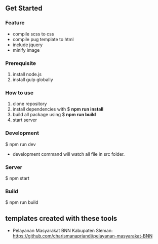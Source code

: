 ## Get Started
### Feature
- compile scss to css
- compile pug template to html
- include jquery
- minify image
### Prerequisite
1. install node.js
2. install gulp globally
### How to use
1. clone repository
2. install dependencies with $ **npm run install**
3. build all package using $ **npm run build**
4. start server
### Development
$ npm run dev
- development command will watch all file in src folder.
### Server 
$ npm start
### Build
$ npm run build

## templates created with these tools
- Pelayanan Masyarakat BNN Kabupaten Sleman: https://github.com/charismanapriandi/pelayanan-masyarakat-BNN

